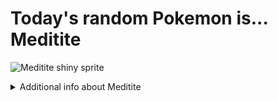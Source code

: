 # Today's random Pokemon is... Meditite

![Meditite shiny sprite](https://raw.githubusercontent.com/PokeAPI/sprites/master/sprites/pokemon/shiny/307.png)

<details>
<summary>Additional info about Meditite</summary>

| srpite type | image |
|------|------|
| back_default | ![Meditite back_default sprite](https://raw.githubusercontent.com/PokeAPI/sprites/master/sprites/pokemon/back/307.png) |
| back_female | ![Meditite back_female sprite](https://raw.githubusercontent.com/PokeAPI/sprites/master/sprites/pokemon/back/female/307.png) |
| back_shiny | ![Meditite back_shiny sprite](https://raw.githubusercontent.com/PokeAPI/sprites/master/sprites/pokemon/back/shiny/307.png) |
| back_shiny_female | ![Meditite back_shiny_female sprite](https://raw.githubusercontent.com/PokeAPI/sprites/master/sprites/pokemon/back/shiny/female/307.png) |
| front_default | ![Meditite front_default sprite](https://raw.githubusercontent.com/PokeAPI/sprites/master/sprites/pokemon/307.png) |
| front_female | ![Meditite front_female sprite](https://raw.githubusercontent.com/PokeAPI/sprites/master/sprites/pokemon/female/307.png) |
| front_shiny_female | ![Meditite front_shiny_female sprite](https://raw.githubusercontent.com/PokeAPI/sprites/master/sprites/pokemon/shiny/female/307.png) | </details>